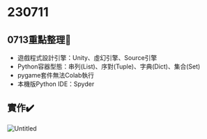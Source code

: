 # 230711
## 0713重點整理📄

- 遊戲程式設計引擎：Unity、虛幻引擎、Source引擎
- Python容器型態：串列(List)、序對(Tuple)、字典(Dict)、集合(Set)
- pygame套件無法Colab執行
- 本機版Python IDE：Spyder

## 實作✔️
![Untitled](https://i.imgur.com/vOV4kBw.png)
